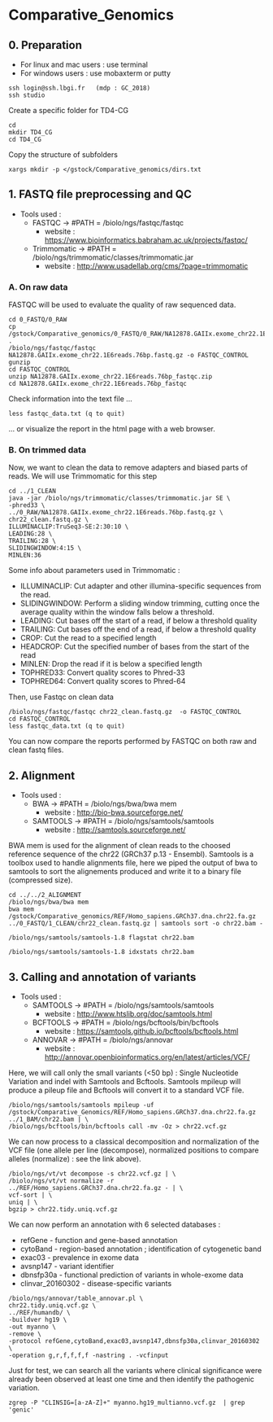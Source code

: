 # Comparative_Genomics

## 0. Preparation

* For linux and mac users : use terminal
* For windows users : use mobaxterm or putty
```
ssh login@ssh.lbgi.fr	(mdp : GC_2018)
ssh studio
```

Create a specific folder for TD4-CG
```
cd
mkdir TD4_CG
cd TD4_CG
```

Copy the structure of subfolders
```
xargs mkdir -p </gstock/Comparative_genomics/dirs.txt
```


## 1. FASTQ file preprocessing and QC

* Tools used : 
	* FASTQC -> #PATH = /biolo/ngs/fastqc/fastqc
		* website : https://www.bioinformatics.babraham.ac.uk/projects/fastqc/
	* Trimmomatic -> #PATH = /biolo/ngs/trimmomatic/classes/trimmomatic.jar
		* website : http://www.usadellab.org/cms/?page=trimmomatic

### A. On raw data

FASTQC will be used to evaluate the quality of raw sequenced data.

```
cd 0_FASTQ/0_RAW
cp /gstock/Comparative_genomics/0_FASTQ/0_RAW/NA12878.GAIIx.exome_chr22.1E6reads.76bp.fastq.gz .
/biolo/ngs/fastqc/fastqc NA12878.GAIIx.exome_chr22.1E6reads.76bp.fastq.gz -o FASTQC_CONTROL
gunzip 
cd FASTQC_CONTROL
unzip NA12878.GAIIx.exome_chr22.1E6reads.76bp_fastqc.zip
cd NA12878.GAIIx.exome_chr22.1E6reads.76bp_fastqc
```

Check information into the text file ...

```
less fastqc_data.txt (q to quit)
```

... or visualize the report in the html page with a web browser.

### B. On trimmed data

Now, we want to clean the data to remove adapters and biased parts of reads. We will use Trimmomatic for this step

```
cd ../1_CLEAN
java -jar /biolo/ngs/trimmomatic/classes/trimmomatic.jar SE \
-phred33 \
../0_RAW/NA12878.GAIIx.exome_chr22.1E6reads.76bp.fastq.gz \
chr22_clean.fastq.gz \
ILLUMINACLIP:TruSeq3-SE:2:30:10 \
LEADING:28 \
TRAILING:28 \
SLIDINGWINDOW:4:15 \
MINLEN:36
```

Some info about parameters used in Trimmomatic :

* ILLUMINACLIP: Cut adapter and other illumina-specific sequences from the read.
* SLIDINGWINDOW: Perform a sliding window trimming, cutting once the average quality within the window falls below a threshold.
* LEADING: Cut bases off the start of a read, if below a threshold quality
* TRAILING: Cut bases off the end of a read, if below a threshold quality
* CROP: Cut the read to a specified length
* HEADCROP: Cut the specified number of bases from the start of the read
* MINLEN: Drop the read if it is below a specified length
* TOPHRED33: Convert quality scores to Phred-33
* TOPHRED64: Convert quality scores to Phred-64

Then, use Fastqc on clean data
```
/biolo/ngs/fastqc/fastqc chr22_clean.fastq.gz  -o FASTQC_CONTROL
cd FASTQC_CONTROL
less fastqc_data.txt (q to quit)
```

You can now compare the reports performed by FASTQC on both raw and clean fastq files.

## 2. Alignment
* Tools used : 
	* BWA -> #PATH = /biolo/ngs/bwa/bwa mem
		* website : http://bio-bwa.sourceforge.net/
	* SAMTOOLS -> #PATH = /biolo/ngs/samtools/samtools
		* website : http://samtools.sourceforge.net/

BWA mem is used for the alignment of clean reads to the choosed reference sequence of the chr22 (GRCh37 p.13 - Ensembl). 
Samtools is a toolbox used to handle alignments file, here we piped the output of bwa to samtools to sort the alignements produced and write it to a binary file (compressed size).  
```
cd ../../2_ALIGNMENT
/biolo/ngs/bwa/bwa mem
bwa mem /gstock/Comparative_genomics/REF/Homo_sapiens.GRCh37.dna.chr22.fa.gz ../0_FASTQ/1_CLEAN/chr22_clean.fastq.gz | samtools sort -o chr22.bam -
```

```
/biolo/ngs/samtools/samtools-1.8 flagstat chr22.bam
```

```
/biolo/ngs/samtools/samtools-1.8 idxstats chr22.bam
```

## 3. Calling and annotation of variants
* Tools used : 
	* SAMTOOLS -> #PATH = /biolo/ngs/samtools/samtools
		* website : http://www.htslib.org/doc/samtools.html
	* BCFTOOLS -> #PATH = /biolo/ngs/bcftools/bin/bcftools
		* website : https://samtools.github.io/bcftools/bcftools.html
	* ANNOVAR -> #PATH = /biolo/ngs/annovar 
		* website : http://annovar.openbioinformatics.org/en/latest/articles/VCF/

Here, we will call only the small variants (<50 bp) : Single Nucleotide Variation and indel with Samtools and Bcftools.
Samtools mpileup will produce a pileup file and Bcftools will convert it to a standard VCF file.

```
/biolo/ngs/samtools/samtools mpileup -uf /gstock/Comparative_Genomics/REF/Homo_sapiens.GRCh37.dna.chr22.fa.gz  ../1_BAM/chr22.bam | \
/biolo/ngs/bcftools/bin/bcftools call -mv -Oz > chr22.vcf.gz
```

We can now process to a classical decomposition and normalization of the VCF file (one allele per line (decompose), normalized positions to compare alleles (normalize) : see the link above).

```
/biolo/ngs/vt/vt decompose -s chr22.vcf.gz | \
/biolo/ngs/vt/vt normalize -r ../REF/Homo_sapiens.GRCh37.dna.chr22.fa.gz - | \
vcf-sort | \
uniq | \
bgzip > chr22.tidy.uniq.vcf.gz
```

We can now perform an annotation with 6 selected databases : 
* refGene - function and gene-based annotation
* cytoBand - region-based annotation ; identification of cytogenetic band
* exac03 - prevalence in exome data
* avsnp147 - variant identifier
* dbnsfp30a - functional prediction of variants in whole-exome data
* clinvar_20160302 - disease-specific variants

```
/biolo/ngs/annovar/table_annovar.pl \
chr22.tidy.uniq.vcf.gz \
../REF/humandb/ \
-buildver hg19 \
-out myanno \
-remove \
-protocol refGene,cytoBand,exac03,avsnp147,dbnsfp30a,clinvar_20160302 \
-operation g,r,f,f,f,f -nastring . -vcfinput
```

Just for test, we can search all the variants where clinical significance were already been observed at least one time and then identify the pathogenic variation.

```
zgrep -P "CLINSIG=[a-zA-Z]+" myanno.hg19_multianno.vcf.gz  | grep 'genic'
```
